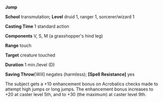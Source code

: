 **Jump**

**School** transmutation; **Level** druid 1, ranger 1,
sorcerer/wizard 1

**Casting Time** 1 standard action

**Components** V, S, M (a grasshopper's hind leg)

**Range** touch

**Target** creature touched

**Duration** 1 min./level (D)

**Saving Throw**[Will] negates (harmless);
**[Spell Resistance]** yes

The subject gets a +10 enhancement bonus on Acrobatics checks
made to attempt high jumps or long jumps. The enhancement bonus
increases to +20 at caster level 5th, and to +30 (the maximum) at
caster level 9th.
